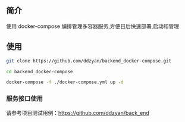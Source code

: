 ## 简介

使用 docker-compose 编排管理多容器服务,方便日后快速部署,启动和管理

## 使用

```sh
git clone https://github.com/ddzyan/backend_docker-compose.git

cd backend_docker-compose

docker-compose -f ./docker-compose.yml up -d
```

### 服务接口使用

请参考项目测试用例：https://github.com/ddzyan/back_end
